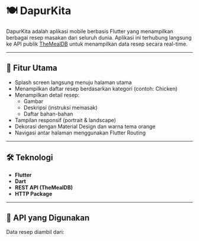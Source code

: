 # 🍽️ DapurKita

DapurKita adalah aplikasi mobile berbasis Flutter yang menampilkan berbagai resep masakan dari seluruh dunia. Aplikasi ini terhubung langsung ke API publik [TheMealDB](https://www.themealdb.com/) untuk menampilkan data resep secara real-time.

---

## 📱 Fitur Utama

- Splash screen langsung menuju halaman utama
- Menampilkan daftar resep berdasarkan kategori (contoh: Chicken)
- Menampilkan detail resep:
  - Gambar
  - Deskripsi (instruksi memasak)
  - Daftar bahan-bahan
- Tampilan responsif (portrait & landscape)
- Dekorasi dengan Material Design dan warna tema orange
- Navigasi antar halaman menggunakan Flutter Routing

---

## 🛠️ Teknologi

- **Flutter**
- **Dart**
- **REST API (TheMealDB)**
- **HTTP Package**

---

## 🔗 API yang Digunakan

Data resep diambil dari:


